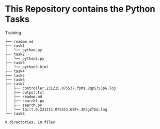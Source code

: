 # This Repository contains the Python Tasks
Training 


```.
├── readme.md
├── task1
│   └── python.py
├── task2
│   └── python2.py
├── task3
│   └── python3.html
├── task4
├── task5
├── task6
├── task7
│   ├── controller.231215.075537.fpMs.8qpS7S5pG.log
│   ├── output.txt
│   ├── readme.md
│   ├── search1.py
│   ├── search.py
│   └── tmilt.0.231215.075551.6BT+.3FzgZTbd.log
└── task8

9 directories, 10 files
```
